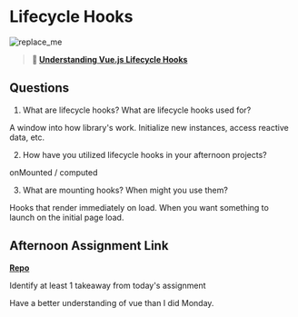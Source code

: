 # Lifecycle Hooks

![replace_me](https://codeworks.blob.core.windows.net/public/assets/img/illustrations/placeholder.svg)

> **📖 [Understanding Vue.js Lifecycle Hooks](https://codeworksacademy.com/fs-student-guide/resources/wk6/03-Vue-Lifecycle-Hooks)**

## Questions

1. What are lifecycle hooks? What are lifecycle hooks used for?

A window into how library's work. Initialize new instances, access reactive data, etc.

2. How have you utilized lifecycle hooks in your afternoon projects?

onMounted / computed

3. What are mounting hooks? When might you use them?

Hooks that render immediately on load. When you want something to launch on the initial page load.

## Afternoon Assignment Link

**[Repo](https://github.com/ryanmera3/late-fall21-gregslist-vue)**

Identify at least 1 takeaway from today's assignment

Have a better understanding of vue than I did Monday.
